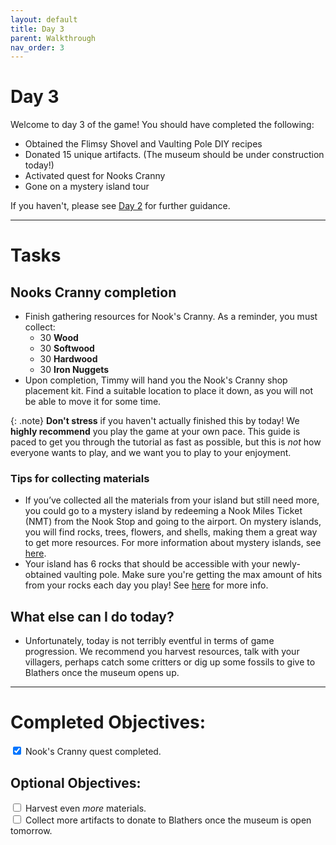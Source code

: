 ```yaml
---
layout: default
title: Day 3
parent: Walkthrough
nav_order: 3
---
```


# Day 3
Welcome to day 3 of the game! You should have completed the following:

- Obtained the Flimsy Shovel and Vaulting Pole DIY recipes
- Donated 15 unique artifacts. (The museum should be under construction today!)
- Activated quest for Nooks Cranny
- Gone on a mystery island tour

If you haven't, please see [Day 2](https://chibisnorlax.github.io/acnhbeginners/walkthrough/day%202/) for further guidance.

* * *
# Tasks
## Nooks Cranny completion
- Finish gathering resources for Nook's Cranny. As a reminder, you must collect:
  - 30 **Wood**
  - 30 **Softwood**
  - 30 **Hardwood**
  - 30 **Iron Nuggets**
- Upon completion, Timmy will hand you the Nook's Cranny shop placement kit. Find a suitable location to place it down, as you will not be able to move it for some time.

{: .note}
**Don't stress** if you haven't actually finished this by today! We **highly recommend** you play the game at your own pace. This guide is paced to get you through the tutorial as fast as possible, but this is *not* how everyone wants to play, and we want you to play to your enjoyment.

### Tips for collecting materials
- If you’ve collected all the materials from your island but still need more, you could go to a mystery island by redeeming a Nook Miles Ticket (NMT) from the Nook Stop and going to the airport. On mystery islands, you will find rocks, trees, flowers, and shells, making them a great way to get more resources. For more information about mystery islands, see [here](https://chibisnorlax.github.io/acnhfaq/island-life/#what-are-the-different-mystery-islands-and-what-can-i-find-on-them).
- Your island has 6 rocks that should be accessible with your newly-obtained vaulting pole. Make sure you're getting the max amount of hits from your rocks each day you play! See [here](https://chibisnorlax.github.io/acnhfaq/island-life/#how-can-i-get-8-hits-from-a-rock) for more info.

## What else can I do today?
- Unfortunately, today is not terribly eventful in terms of game progression. We recommend you harvest resources, talk with your villagers, perhaps catch some critters or dig up some fossils to give to Blathers once the museum opens up.

* * *
# Completed Objectives:
<div>
  <input id="chk-cranny-built" type="checkbox" checked="yes" onclick="setCookieForCheckbox(this)"/>  
    <label>Nook's Cranny quest completed.</label> <br>
</div>

## Optional Objectives:
<div>
  <input id="chk-more-materials" type="checkbox" onclick="setCookieForCheckbox(this)"/>
  <label>Harvest even <i>more</i> materials.</label> <br>
  <input id="chk-more-donate" type="checkbox" onclick="setCookieForCheckbox(this)"/>
  <label>Collect more artifacts to donate to Blathers once the museum is open tomorrow.</label><br>
</div>
